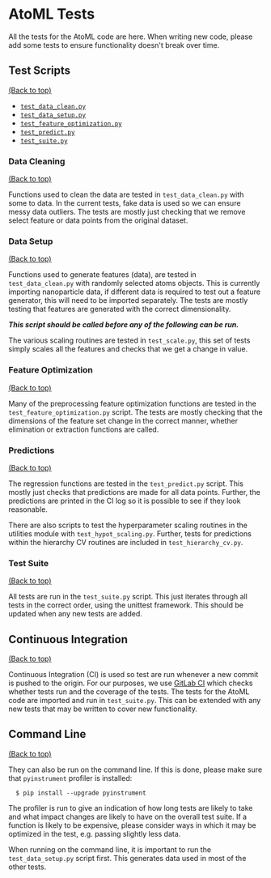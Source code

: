# AtoML Tests

All the tests for the AtoML code are here. When writing new code, please add
some tests to ensure functionality doesn't break over time.

## Test Scripts
[(Back to top)](#atoml-tests)

-   [`test_data_clean.py`](#data-cleaning)
-   [`test_data_setup.py`](#data-setup)
-   [`test_feature_optimization.py`](#feature-optimization)
-   [`test_predict.py`](#predictions)
-   [`test_suite.py`](#test-suite)

### Data Cleaning
[(Back to top)](#atoml-tests)

Functions used to clean the data are tested in `test_data_clean.py` with some
to data. In the current tests, fake data is used so we can ensure messy data
outliers. The tests are mostly just checking that we remove select feature or
data points from the original dataset.

### Data Setup
[(Back to top)](#atoml-tests)

Functions used to generate features (data), are tested in `test_data_clean.py`
with randomly selected atoms objects. This is currently importing nanoparticle
data, if different data is required to test out a feature generator, this will
need to be imported separately. The tests are mostly testing that features are
generated with the correct dimensionality.

**_This script should be called before any of the following can be run._**

The various scaling routines are tested in `test_scale.py`, this set of tests
simply scales all the features and checks that we get a change in value.

### Feature Optimization
[(Back to top)](#atoml-tests)

Many of the preprocessing feature optimization functions are tested in the
`test_feature_optimization.py` script. The tests are mostly checking that the
dimensions of the feature set change in the correct manner, whether elimination
or extraction functions are called.

### Predictions
[(Back to top)](#atoml-tests)

The regression functions are tested in the `test_predict.py` script. This
mostly just checks that predictions are made for all data points. Further, the
predictions are printed in the CI log so it is possible to see if they look
reasonable.

There are also scripts to test the hyperparameter scaling routines in the
utilities module with `test_hypot_scaling.py`. Further, tests for predictions
within the hierarchy CV routines are included in `test_hierarchy_cv.py`.

### Test Suite
[(Back to top)](#atoml-tests)

All tests are run in the `test_suite.py` script. This just iterates through all
tests in the correct order, using the unittest framework. This should be
updated when any new tests are added.

## Continuous Integration
[(Back to top)](#atoml-tests)

Continuous Integration (CI) is used so test are run whenever a new commit is
pushed to the origin. For our purposes, we use
[GitLab CI](https://docs.gitlab.com/ce/ci/) which checks whether tests run and
the coverage of the tests. The tests for the AtoML code are imported and run in
`test_suite.py`. This can be extended with any new tests that may be written to
cover new functionality.

## Command Line
[(Back to top)](#atoml-tests)

They can also be run on the command line. If this is done, please make sure
that `pyinstrument` profiler is installed:

```shell
  $ pip install --upgrade pyinstrument
```

The profiler is run to give an indication of how long tests are likely to take
and what impact changes are likely to have on the overall test suite. If a
function is likely to be expensive, please consider ways in which it may be
optimized in the test, e.g. passing slightly less data.

When running on the command line, it is important to run the
`test_data_setup.py` script first. This generates data used in most of the
other tests.
